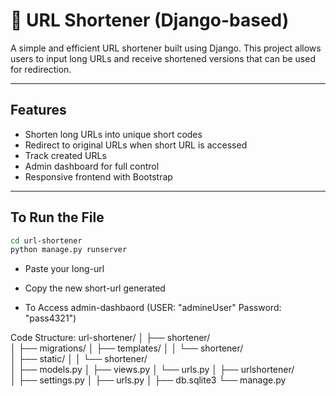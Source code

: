 # 🔗 URL Shortener (Django-based)

A simple and efficient URL shortener built using Django. This project allows users to input long URLs and receive shortened versions that can be used for redirection.

---

## Features

- Shorten long URLs into unique short codes
- Redirect to original URLs when short URL is accessed
- Track created URLs
- Admin dashboard for full control 
- Responsive frontend with Bootstrap

---
## To Run the File

```bash
cd url-shortener
python manage.py runserver
```

- Paste your long-url
- Copy the new short-url generated

- To Access admin-dashbaord (USER: "admineUser" Password: "pass4321")

Code Structure:
url-shortener/
│
├── shortener/             
│   ├── migrations/
│   ├── templates/
│   │   └── shortener/    
│   ├── static/
│   │   └── shortener/    
│   ├── models.py
│   ├── views.py
│   └── urls.py
│
├── urlshortener/     
│   ├── settings.py
│   ├── urls.py
│
├── db.sqlite3
└──  manage.py
